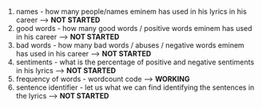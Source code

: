 1. names - how many people/names eminem has used in his lyrics in his career --> **NOT STARTED**
2. good words - how many good words / positive words eminem has used in his career --> **NOT STARTED**
3. bad words - how many bad words / abuses / negative words eminem has used in his career --> **NOT STARTED**
4. sentiments - what is the percentage of positive and negative sentiments in his lyrics --> **NOT STARTED**
5. frequency of words - wordcount code --> **WORKING**
6. sentence identifier - let us what we can find identifying the sentences in the lyrics --> **NOT STARTED**
